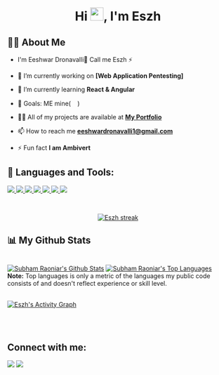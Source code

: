 <h1 align="center">Hi <img src="https://raw.githubusercontent.com/MartinHeinz/MartinHeinz/master/wave.gif" width="30px">, I'm Eszh</h1>


## 🙋‍♂️ About Me
-   I'm Eeshwar Dronavalli🤷 Call me Eszh ⚡
- 🔭 I’m currently working on **[Web Application Pentesting]**

- 🌱 I’m currently learning **React & Angular**

- 🥅  Goals: ME mine(<img src="https://img.icons8.com/ios-glyphs/50/000000/filled-like.png" width="15px"/>)

- 👨‍💻 All of my projects are available at **[My Portfolio](http://eszh.github.io/)**

- 📫 How to reach me **eeshwardronavalli1@gmail.com**

- ⚡ Fun fact **I am Ambivert**


## 🚀 Languages and Tools:

<p align="left"> 
    <a href="https://www.java.com" target="_blank"> <img src="https://img.icons8.com/color/48/000000/java-coffee-cup-logo.png"/> </a>
    <a href="https://reactjs.org/" target="_blank"> <img src="https://img.icons8.com/color/48/000000/react-native.png"/> </a>
    <a href="https://developer.mozilla.org/en-US/docs/Web/JavaScript" target="_blank"> <img src="https://img.icons8.com/color/48/000000/javascript.png"/> </a> 
    <a href="https://www.w3.org/html/" target="_blank"> <img src="https://img.icons8.com/color/48/000000/html-5.png"/> </a> 
    <a href="https://www.w3schools.com/css/" target="_blank"> <img src="https://img.icons8.com/color/48/000000/css3.png"/> </a> 
    <a href="https://www.python.org" target="_blank"> <img src="https://img.icons8.com/color/48/000000/python.png"/> </a>
    <a href="https://portswigger.net/burp/pro" target="_blank"> <img src="https://img.icons8.com/ios-filled/50/000000/burp-suite.png"/></a>  
</p>

<!-- [![React Badge](https://img.shields.io/badge/-React-61DBFB?style=for-the-badge&labelColor=black&logo=react&logoColor=61DBFB)](#)  [![Javascript Badge](https://img.shields.io/badge/-Javascript-F0DB4F?style=for-the-badge&labelColor=black&logo=javascript&logoColor=F0DB4F)](#) [![Typescript Badge](https://img.shields.io/badge/-Typescript-007acc?style=for-the-badge&labelColor=black&logo=typescript&logoColor=007acc)](#) [![Nodejs Badge](https://img.shields.io/badge/-Nodejs-3C873A?style=for-the-badge&labelColor=black&logo=node.js&logoColor=3C873A)](#) [![GraphQL Badge](https://img.shields.io/badge/-GraphQl-e535ab?style=for-the-badge&labelColor=black&logo=node.js&logoColor=e535ab)](#) -->
<br/>

<!---
### Spotify Playing 🎧

[<img src="https://spotify-github-profile.vercel.app/api/view.svg?uid=314dddzhqwj5m6ka4ad545xgv2sy&cover_image=true&theme=novatorem" alt="AndroidHappier Spotify Playing" width="350" />](https://open.spotify.com/user/314dddzhqwj5m6ka4ad545xgv2sy)

-->


<p align="center">
    <a href="https://github.com/Eszh/github-readme-streak-stats">
        <img title="🔥 Get streak stats for your profile at git.io/streak-stats" alt="Eszh streak" src="https://github-readme-streak-stats.herokuapp.com/?user=Eszh&theme=black-ice&hide_border=true&stroke=0000&background=060A0CD0"/>
    </a>
</p>

## 📊 My Github Stats

  <br/>
    <a href="https://github.com/Eszh/github-readme-stats"><img alt="Subham Raoniar's Github Stats" src="https://github-readme-stats.vercel.app/api?username=Eszh&show_icons=true&count_private=true&theme=react&hide_border=true&bg_color=0D1117" /></a>
  <a href="https://github.com/Eszh/github-readme-stats"><img alt="Subham Raoniar's Top Languages" src="https://github-readme-stats.vercel.app/api/top-langs/?username=Eszh&langs_count=8&count_private=true&layout=compact&theme=react&hide_border=true&bg_color=0D1117" /></a>
  <br/>
  <b>Note:</b> Top languages is only a metric of the languages my public code consists of and doesn't reflect experience or skill level.


<br/>
<br/>

<a href="https://github.com/Eszh/github-readme-activity-graph"><img alt="Eszh's Activity Graph" src="https://activity-graph.herokuapp.com/graph?username=Eszh&bg_color=0D1117&color=5BCDEC&line=5BCDEC&point=FFFFFF&hide_border=true" /></a>

<br/>
<br/>

## Connect with me:
<p align="left">

<a href = "https://www.linkedin.com/in/eeshwar-dronavalli-5a16ba16a/"><img src="https://img.icons8.com/fluent/48/000000/linkedin.png"/></a>
<a href = "https://www.instagram.com/___eszh__/"><img src="https://img.icons8.com/fluent/48/000000/instagram-new.png"/></a>

</p>
<!---
## ❤ Views and Followers
<a href="https://github.com/Eszh/github-profile-views-counter">
    <img src="https://komarev.com/ghpvc/?username=Eszh">
</a>
<a href="https://github.com/Eszh?tab=followers"><img src="https://img.shields.io/github/followers/Eszh?label=Followers&style=social" alt="GitHub Badge"></a>
-->
